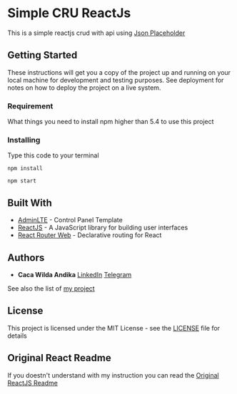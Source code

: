 # Simple CRU ReactJs

This is a simple reactjs crud with api using [Json Placeholder](https://jsonplaceholder.typicode.com)

## Getting Started

These instructions will get you a copy of the project up and running on your local machine for development and testing purposes. See deployment for notes on how to deploy the project on a live system.

### Requirement

What things you need to install npm higher than 5.4 to use this project

### Installing

Type this code to your terminal

```
npm install
```

```
npm start
```

## Built With

* [AdminLTE](https://adminlte.io/) - Control Panel Template
* [ReactJS](https://reactjs.org/) - A JavaScript library for building user interfaces
* [React Router Web](https://reacttraining.com/react-router/web/guides/quick-start) - Declarative routing for React

## Authors

* **Caca Wilda Andika** [LinkedIn](https://linkedin.com/in/akikazuandika) [Telegram](https://t.me/akikazuandika)

See also the list of [my project](https://github.com/akikazuandika)

## License

This project is licensed under the MIT License - see the [LICENSE](LICENSE) file for details

## Original React Readme

If you doestn't understand with my instruction you can read the [Original ReactJS Readme](REACT-README.md)
